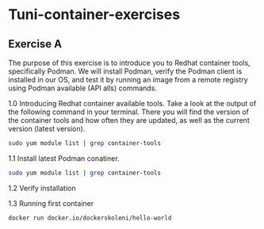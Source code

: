 # Tuni-container-exercises

## Exercise A

The purpose of this exercise is to introduce you to Redhat container tools, specifically Podman. We will install Podman, verify the Podman client is installed in our OS, and test it by running an image from a remote registry using Podman available (API  alls) commands.  

1.0 Introducing Redhat container available tools.
Take a look at the output of the following command in your terminal. There you will find the version of the container tools and how often they are updated, as well as the current version (latest version).

```sh
sudo yum module list | grep container-tools
```

1.1 Install latest Podman conatiner.

```sh
sudo yum module list | grep container-tools
```

1.2 Verify installation

1.3 Running first container

`docker run docker.io/dockerskoleni/hello-world`

